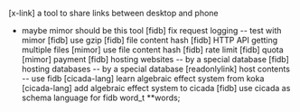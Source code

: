 [x-link] a tool to share links between desktop and phone
- maybe mimor should be this tool
[fidb] fix request logging -- test with mimor
[fidb] use gzip
[fidb] file content hash
[fidb] HTTP API getting multiple files
[mimor] use file content hash
[fidb] rate limit
[fidb] quota
[mimor] payment
[fidb] hosting websites -- by a special database
[fidb] hosting databases -- by a special database
[readonlylink] host contents -- use fidb
[cicada-lang] learn algebraic effect system from koka
[cicada-lang] add algebraic effect system to cicada
[fidb] use cicada as schema language for fidb
 word_t **words;
